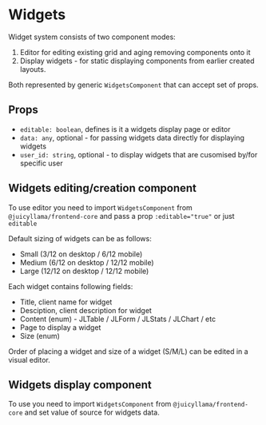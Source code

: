 # Widgets

Widget system consists of two component modes:

1. Editor for editing existing grid and aging removing components onto it
2. Display widgets - for static displaying components from earlier created layouts.

Both represented by generic `WidgetsComponent` that can accept set of props.

## Props

- `editable: boolean`, defines is it a widgets display page or editor
- `data: any`, optional - for passing widgets data directly for displaying widgets
- `user_id: string`, optional - to display widgets that are cusomised by/for specific user

## Widgets editing/creation component

To use editor you need to import `WidgetsComponent` from `@juicyllama/frontend-core` and pass a prop `:editable="true"` or just `editable`

Default sizing of widgets can be as follows:

- Small (3/12 on desktop / 6/12 mobile)
- Medium (6/12 on desktop / 12/12 mobile)
- Large (12/12 on desktop / 12/12 mobile)

Each widget contains following fields:

- Title, client name for widget
- Desciption, client description for widget
- Content (enum) - JLTable / JLForm / JLStats / JLChart / etc
- Page to display a widget
- Size (enum)

Order of placing a widget and size of a widget (S/M/L) can be edited in a visual editor.

## Widgets display component

To use you need to import `WidgetsComponent` from `@juicyllama/frontend-core` and set value of source for widgets data.
